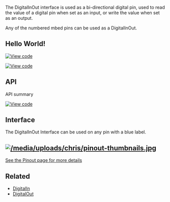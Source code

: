 The DigitalInOut interface is used as a bi-directional digital pin, used to read the value of a digital pin when set as an input, or write the value when set as an output.

Any of the numbered mbed pins can be used as a DigitalInOut. 

## Hello World!

[![View code](https://www.mbed.com/embed/?url=https://developer.mbed.org/users/mbed_official/code/DigitalInOut_HelloWorld_Mbed/)](https://developer.mbed.org/users/mbed_official/code/DigitalInOut_HelloWorld_Mbed/file/tip/main.cpp) 

[![View code](https://www.mbed.com/embed/?url=https://developer.mbed.org/users/mbed_official/code/DigitalInOut_HelloWorld_FRDM-KL25Z/)](https://developer.mbed.org/users/mbed_official/code/DigitalInOut_HelloWorld_FRDM-KL25Z/file/tip/main.cpp) 

## API

API summary

[![View code](https://www.mbed.com/embed/?type=library)](https://developer.mbed.org/users/mbed_official/code/mbed/docs/tip/classmbed_1_1DigitalInOut.html) 

## Interface

The DigitalInOut Interface can be used on any pin with a blue label.

[![/media/uploads/chris/pinout-thumbnails.jpg](https://developer.mbed.org/media/uploads/chris/pinout-thumbnails.jpg)](https://developer.mbed.org/handbook/Pinouts)  
---  
[See the Pinout page for more details](https://developer.mbed.org/handbook/Pinouts)  
  
## Related

  * [DigitalIn](DigitalIn)
  * [DigitalOut](DigitalOut)

